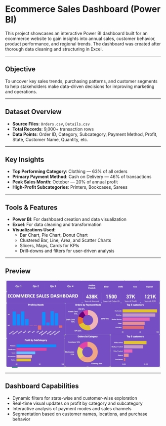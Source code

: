 # Ecommerce Sales Dashboard (Power BI)

This project showcases an interactive Power BI dashboard built for an ecommerce website to gain insights into annual sales, customer behavior, product performance, and regional trends. The dashboard was created after thorough data cleaning and structuring in Excel.

---

## Objective

To uncover key sales trends, purchasing patterns, and customer segments to help stakeholders make data-driven decisions for improving marketing and operations.

---

##  Dataset Overview

- **Source Files**: `Orders.csv`, `Details.csv`
- **Total Records**: 9,000+ transaction rows  
- **Data Points**: Order ID, Category, Subcategory, Payment Method, Profit, State, Customer Name, Quantity, etc.

---

## Key Insights

- **Top Performing Category**: Clothing — 63% of all orders  
- **Primary Payment Method**: Cash on Delivery — 46% of transactions  
- **Peak Sales Month**: October — 20% of annual profit  
- **High-Profit Subcategories**: Printers, Bookcases, Sarees

---

##  Tools & Features

- **Power BI**: For dashboard creation and data visualization  
- **Excel**: For data cleaning and transformation  
- **Visualizations Used**:  
  - Bar Chart, Pie Chart, Donut Chart  
  - Clustered Bar, Line, Area, and Scatter Charts  
  - Slicers, Maps, Cards for KPIs  
  - Drill-downs and filters for user-driven analysis

---

## Preview

![Ecommerce Dashboard](./Ecommerce_Sales_Dashboard.png)

---

##  Dashboard Capabilities

- Dynamic filters for state-wise and customer-wise exploration  
- Real-time visual updates on profit by category and subcategory  
- Interactive analysis of payment modes and sales channels  
- Segmentation based on customer names, locations, and purchase behavior


